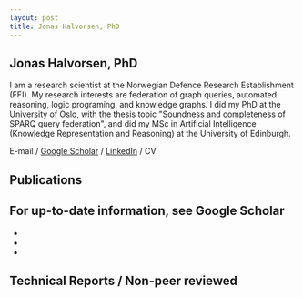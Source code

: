 ```yaml
---
layout: post
title: Jonas Halvorsen, PhD
---
```

## Jonas Halvorsen, PhD
I am a research scientist at the Norwegian Defence Research Establishment (FFI). My research interests are federation of graph queries, automated reasoning, logic programing, and knowledge graphs. I did my PhD at the University of Oslo, with the thesis topic "Soundness and completeness of SPARQ query federation", and did my MSc in Artificial Intelligence (Knowledge Representation and Reasoning) at the University of Edinburgh.

E-mail / [Google Scholar](http://) / [LinkedIn](http://) / CV

## Publications
For up-to-date information, see Google Scholar
- 

- 

-

-
## Technical Reports / Non-peer reviewed 
